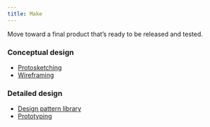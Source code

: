 ```yaml
---
title: Make
---
```


Move toward a final product that’s ready to be released and tested.

### Conceptual design

- [Protosketching](protosketching/)
- [Wireframing](wireframing/)

### Detailed design

- [Design pattern library](design-pattern-library/)
- [Prototyping](prototyping/)
